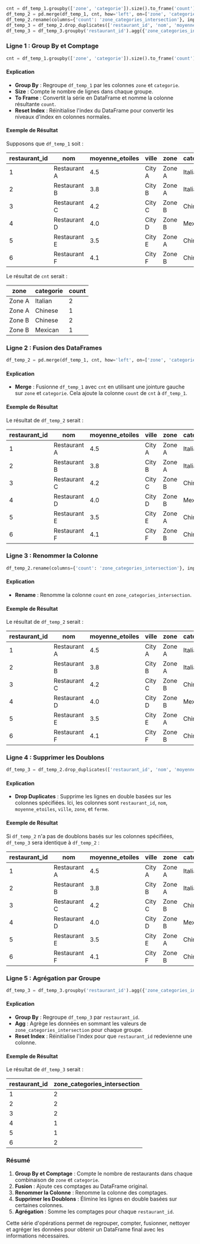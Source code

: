 ```python
cnt = df_temp_1.groupby(['zone', 'categorie']).size().to_frame('count').reset_index()
df_temp_2 = pd.merge(df_temp_1, cnt, how='left', on=['zone', 'categorie'])
df_temp_2.rename(columns={'count': 'zone_categories_intersection'}, inplace=True)
df_temp_3 = df_temp_2.drop_duplicates(['restaurant_id', 'nom', 'moyenne_etoiles', 'ville', 'zone', 'ferme'])
df_temp_3 = df_temp_3.groupby('restaurant_id').agg({'zone_categories_intersection': 'sum'}).reset_index()
```

### Ligne 1 : Group By et Comptage

```python
cnt = df_temp_1.groupby(['zone', 'categorie']).size().to_frame('count').reset_index()
```

#### Explication
- **Group By** : Regroupe `df_temp_1` par les colonnes `zone` et `categorie`.
- **Size** : Compte le nombre de lignes dans chaque groupe.
- **To Frame** : Convertit la série en DataFrame et nomme la colonne résultante `count`.
- **Reset Index** : Réinitialise l'index du DataFrame pour convertir les niveaux d'index en colonnes normales.

#### Exemple de Résultat

Supposons que `df_temp_1` soit :

| restaurant_id | nom           | moyenne_etoiles | ville   | zone    | categorie | ferme |
|---------------|---------------|-----------------|---------|---------|-----------|-------|
| 1             | Restaurant A  | 4.5             | City A  | Zone A  | Italian   | No    |
| 2             | Restaurant B  | 3.8             | City B  | Zone A  | Italian   | No    |
| 3             | Restaurant C  | 4.2             | City C  | Zone B  | Chinese   | Yes   |
| 4             | Restaurant D  | 4.0             | City D  | Zone B  | Mexican   | No    |
| 5             | Restaurant E  | 3.5             | City E  | Zone A  | Chinese   | No    |
| 6             | Restaurant F  | 4.1             | City F  | Zone B  | Chinese   | No    |

Le résultat de `cnt` serait :

| zone    | categorie | count |
|---------|-----------|-------|
| Zone A  | Italian   | 2     |
| Zone A  | Chinese   | 1     |
| Zone B  | Chinese   | 2     |
| Zone B  | Mexican   | 1     |

### Ligne 2 : Fusion des DataFrames

```python
df_temp_2 = pd.merge(df_temp_1, cnt, how='left', on=['zone', 'categorie'])
```

#### Explication
- **Merge** : Fusionne `df_temp_1` avec `cnt` en utilisant une jointure gauche sur `zone` et `categorie`. Cela ajoute la colonne `count` de `cnt` à `df_temp_1`.

#### Exemple de Résultat

Le résultat de `df_temp_2` serait :

| restaurant_id | nom           | moyenne_etoiles | ville   | zone    | categorie | ferme | count |
|---------------|---------------|-----------------|---------|---------|-----------|-------|-------|
| 1             | Restaurant A  | 4.5             | City A  | Zone A  | Italian   | No    | 2     |
| 2             | Restaurant B  | 3.8             | City B  | Zone A  | Italian   | No    | 2     |
| 3             | Restaurant C  | 4.2             | City C  | Zone B  | Chinese   | Yes   | 2     |
| 4             | Restaurant D  | 4.0             | City D  | Zone B  | Mexican   | No    | 1     |
| 5             | Restaurant E  | 3.5             | City E  | Zone A  | Chinese   | No    | 1     |
| 6             | Restaurant F  | 4.1             | City F  | Zone B  | Chinese   | No    | 2     |

### Ligne 3 : Renommer la Colonne

```python
df_temp_2.rename(columns={'count': 'zone_categories_intersection'}, inplace=True)
```

#### Explication
- **Rename** : Renomme la colonne `count` en `zone_categories_intersection`.

#### Exemple de Résultat

Le résultat de `df_temp_2` serait :

| restaurant_id | nom           | moyenne_etoiles | ville   | zone    | categorie | ferme | zone_categories_intersection |
|---------------|---------------|-----------------|---------|---------|-----------|-------|------------------------------|
| 1             | Restaurant A  | 4.5             | City A  | Zone A  | Italian   | No    | 2                            |
| 2             | Restaurant B  | 3.8             | City B  | Zone A  | Italian   | No    | 2                            |
| 3             | Restaurant C  | 4.2             | City C  | Zone B  | Chinese   | Yes   | 2                            |
| 4             | Restaurant D  | 4.0             | City D  | Zone B  | Mexican   | No    | 1                            |
| 5             | Restaurant E  | 3.5             | City E  | Zone A  | Chinese   | No    | 1                            |
| 6             | Restaurant F  | 4.1             | City F  | Zone B  | Chinese   | No    | 2                            |

### Ligne 4 : Supprimer les Doublons

```python
df_temp_3 = df_temp_2.drop_duplicates(['restaurant_id', 'nom', 'moyenne_etoiles', 'ville', 'zone', 'ferme'])
```

#### Explication
- **Drop Duplicates** : Supprime les lignes en double basées sur les colonnes spécifiées. Ici, les colonnes sont `restaurant_id`, `nom`, `moyenne_etoiles`, `ville`, `zone`, et `ferme`.

#### Exemple de Résultat

Si `df_temp_2` n'a pas de doublons basés sur les colonnes spécifiées, `df_temp_3` sera identique à `df_temp_2` :

| restaurant_id | nom           | moyenne_etoiles | ville   | zone    | categorie | ferme | zone_categories_intersection |
|---------------|---------------|-----------------|---------|---------|-----------|-------|------------------------------|
| 1             | Restaurant A  | 4.5             | City A  | Zone A  | Italian   | No    | 2                            |
| 2             | Restaurant B  | 3.8             | City B  | Zone A  | Italian   | No    | 2                            |
| 3             | Restaurant C  | 4.2             | City C  | Zone B  | Chinese   | Yes   | 2                            |
| 4             | Restaurant D  | 4.0             | City D  | Zone B  | Mexican   | No    | 1                            |
| 5             | Restaurant E  | 3.5             | City E  | Zone A  | Chinese   | No    | 1                            |
| 6             | Restaurant F  | 4.1             | City F  | Zone B  | Chinese   | No    | 2                            |

### Ligne 5 : Agrégation par Groupe

```python
df_temp_3 = df_temp_3.groupby('restaurant_id').agg({'zone_categories_intersection': 'sum'}).reset_index()
```

#### Explication
- **Group By** : Regroupe `df_temp_3` par `restaurant_id`.
- **Agg** : Agrège les données en sommant les valeurs de `zone_categories_intersection` pour chaque groupe.
- **Reset Index** : Réinitialise l'index pour que `restaurant_id` redevienne une colonne.

#### Exemple de Résultat

Le résultat de `df_temp_3` serait :

| restaurant_id | zone_categories_intersection |
|---------------|------------------------------|
| 1             | 2                            |
| 2             | 2                            |
| 3             | 2                            |
| 4             | 1                            |
| 5             | 1                            |
| 6             | 2                            |

### Résumé

1. **Group By et Comptage** : Compte le nombre de restaurants dans chaque combinaison de `zone` et `categorie`.
2. **Fusion** : Ajoute ces comptages au DataFrame original.
3. **Renommer la Colonne** : Renomme la colonne des comptages.
4. **Supprimer les Doublons** : Élimine les lignes en double basées sur certaines colonnes.
5. **Agrégation** : Somme les comptages pour chaque `restaurant_id`.

Cette série d'opérations permet de regrouper, compter, fusionner, nettoyer et agréger les données pour obtenir un DataFrame final avec les informations nécessaires.

